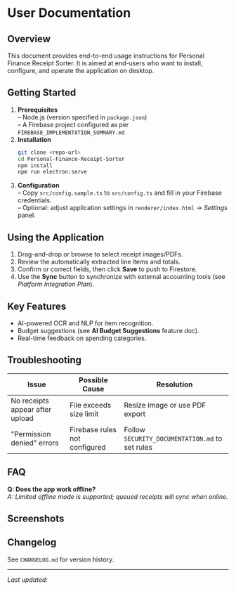# User Documentation

## Overview
This document provides end-to-end usage instructions for Personal Finance Receipt Sorter. It is aimed at end-users who want to install, configure, and operate the application on desktop.

## Getting Started
1. **Prerequisites**  
   – Node.js (version specified in `package.json`)  
   – A Firebase project configured as per `FIREBASE_IMPLEMENTATION_SUMMARY.md`
2. **Installation**  
   ```bash
   git clone <repo-url>
   cd Personal-Finance-Receipt-Sorter
   npm install
   npm run electron:serve
   ```
3. **Configuration**  
   – Copy `src/config.sample.ts` to `src/config.ts` and fill in your Firebase credentials.  
   – Optional: adjust application settings in `renderer/index.html` → *Settings* panel.

## Using the Application
1. Drag-and-drop or browse to select receipt images/PDFs.  
2. Review the automatically extracted line items and totals.  
3. Confirm or correct fields, then click **Save** to push to Firestore.  
4. Use the **Sync** button to synchronize with external accounting tools (see *Platform Integration Plan*).

## Key Features
- AI-powered OCR and NLP for item recognition.  
- Budget suggestions (see **AI Budget Suggestions** feature doc).  
- Real-time feedback on spending categories.

## Troubleshooting
| Issue | Possible Cause | Resolution |
|-------|----------------|------------|
| No receipts appear after upload | File exceeds size limit | Resize image or use PDF export |
| "Permission denied" errors | Firebase rules not configured | Follow `SECURITY_DOCUMENTATION.md` to set rules |

## FAQ
**Q: Does the app work offline?**  
*A: Limited offline mode is supported; queued receipts will sync when online.*

## Screenshots
<!-- Add annotated screenshots or GIFs of key workflows here. -->

## Changelog
See `CHANGELOG.md` for version history.

---
*Last updated: <!-- YYYY-MM-DD -->* 